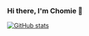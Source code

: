 ### Hi there, I'm Chomie 👋

[![GitHub stats](https://github-readme-stats.vercel.app/api?username=chomieu&title_color=0366D6&bg_color=fff&icon_color=FFB404&text_color=626A72&show_icons=true&hide_border=true&hide=stars)](https://github.com/anuraghazra/github-readme-stats)
